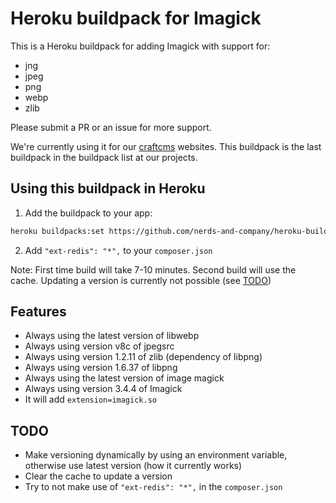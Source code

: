 # Heroku buildpack for Imagick

This is a Heroku buildpack for adding Imagick with support for:
- jng
- jpeg
- png
- webp
- zlib

Please submit a PR or an issue for more support.

We're currently using it for our [craftcms](https://craftcms.com/) websites. This buildpack is the last buildpack in the buildpack list at our projects.

## Using this buildpack in Heroku

1. Add the buildpack to your app:
  ```bash
  heroku buildpacks:set https://github.com/nerds-and-company/heroku-buildpack-imagick -a my-app
  ```

2. Add `"ext-redis": "*",` to your `composer.json`

Note: First time build will take 7-10 minutes. Second build will use the cache. Updating a version is currently not possible (see [TODO](#TODO))

## Features
- Always using the latest version of libwebp
- Always using version v8c of jpegsrc
- Always using version 1.2.11 of zlib (dependency of libpng)
- Always using version 1.6.37 of libpng
- Always using the latest version of image magick
- Always using version 3.4.4 of Imagick
- It will add `extension=imagick.so`

## TODO
- Make versioning dynamically by using an environment variable, otherwise use latest version (how it currently works)
- Clear the cache to update a version
- Try to not make use of `"ext-redis": "*",` in the `composer.json`
